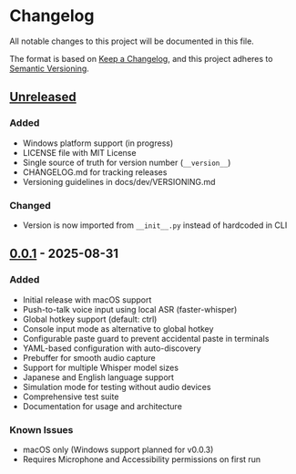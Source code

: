 # Changelog

All notable changes to this project will be documented in this file.

The format is based on [Keep a Changelog](https://keepachangelog.com/en/1.0.0/),
and this project adheres to [Semantic Versioning](https://semver.org/spec/v2.0.0.html).

## [Unreleased]

### Added
- Windows platform support (in progress)
- LICENSE file with MIT License
- Single source of truth for version number (`__version__`)
- CHANGELOG.md for tracking releases
- Versioning guidelines in docs/dev/VERSIONING.md

### Changed
- Version is now imported from `__init__.py` instead of hardcoded in CLI

## [0.0.1] - 2025-08-31

### Added
- Initial release with macOS support
- Push-to-talk voice input using local ASR (faster-whisper)
- Global hotkey support (default: ctrl)
- Console input mode as alternative to global hotkey
- Configurable paste guard to prevent accidental paste in terminals
- YAML-based configuration with auto-discovery
- Prebuffer for smooth audio capture
- Support for multiple Whisper model sizes
- Japanese and English language support
- Simulation mode for testing without audio devices
- Comprehensive test suite
- Documentation for usage and architecture

### Known Issues
- macOS only (Windows support planned for v0.0.3)
- Requires Microphone and Accessibility permissions on first run

[Unreleased]: https://github.com/lostandfound/presstalk/compare/v0.0.1...HEAD
[0.0.1]: https://github.com/lostandfound/presstalk/releases/tag/v0.0.1